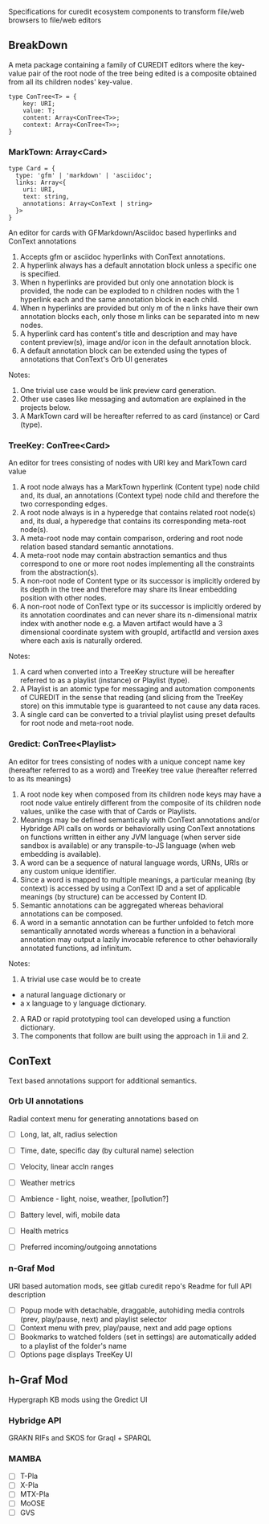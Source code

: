 Specifications for curedit ecosystem components to transform file/web browsers to file/web editors

## BreakDown

A meta package containing a family of CUREDIT editors where the key-value pair of the root node of the tree being edited is a composite obtained from all its children nodes' key-value. 

````
type ConTree<T> = {
    key: URI;
    value: T;
    content: Array<ConTree<T>>;
    context: Array<ConTree<T>>;
}
````

### MarkTown: Array\<Card\>

````
type Card = {
  type: 'gfm' | 'markdown' | 'asciidoc';
  links: Array<{
    uri: URI, 
    text: string, 
    annotations: Array<ConText | string>
  }> 
} 
````


An editor for cards with GFMarkdown/Asciidoc based hyperlinks and ConText annotations

1. Accepts gfm or asciidoc hyperlinks with ConText annotations. 
2. A hyperlink always has a default annotation block unless a specific one is specified.
3. When n hyperlinks are provided but only one annotation block is provided, the node can be exploded to n children nodes with the 1 hyperlink each and the same annotation block in each child. 
4. When n hyperlinks are provided but only m of the n links have their own annotation blocks each, only those m links can be separated into m new nodes. 
5. A hyperlink card has content's title and description and may have content preview(s), image and/or icon in the default annotation block. 
6. A default annotation block can be extended using the types of annotations that ConText's Orb UI generates 

Notes:

1. One trivial use case would be link preview card generation. 
2. Other use cases like messaging and automation are explained in the projects below. 
3. A MarkTown card will be hereafter referred to as card (instance) or Card (type). 

### TreeKey: ConTree\<Card\>

An editor for trees consisting of nodes with URI key and MarkTown card value

1. A root node always has a MarkTown hyperlink (Content type) node child and, its dual, an annotations (Context type) node child and therefore the two corresponding edges.
2. A root node always is in a hyperedge that contains related root node(s) and, its dual, a hyperedge that contains its corresponding meta-root node(s). 
3. A meta-root node may contain comparison, ordering and root node relation based standard semantic annotations. 
4. A meta-root node may contain abstraction semantics and thus correspond to one or more root nodes implementing all the constraints from the abstraction(s). 
5. A non-root node of Content type or its successor is implicitly ordered by its depth in the tree and therefore may share its linear embedding position with other nodes. 
6. A non-root node of ConText type or its successor is implicitly ordered by its annotation coordinates and can never share its n-dimensional matrix index with another node e.g. a Maven artifact would have a 3 dimensional coordinate system with groupId, artifactId and version axes where each axis is naturally ordered. 

Notes:

1. A card when converted into a TreeKey structure will be hereafter referred to as a playlist (instance) or Playlist (type). 
2. A Playlist is an atomic type for messaging and automation components of CUREDIT in the sense that reading (and slicing from the TreeKey store) on this immutable type is guaranteed to not cause any data races. 
3. A single card can be converted to a trivial playlist using preset defaults for root node and meta-root node. 

### Gredict: ConTree\<Playlist\>

An editor for trees consisting of nodes with a unique concept name key (hereafter referred to as a word) and TreeKey tree value (hereafter referred to as its meanings)

1. A root node key when composed from its children node keys may have a root node value entirely different from the composite of its children node values, unlike the case with that of Cards or Playlists.
2. Meanings may be defined semantically with ConText annotations and/or Hybridge API calls on words or behaviorally using ConText annotations on functions written in either any JVM language (when server side sandbox is available) or any transpile-to-JS language (when web embedding is available).
3. A word can be a sequence of natural language words, URNs, URIs or any custom unique identifier. 
4. Since a word is mapped to multiple meanings, a particular meaning (by context) is accessed by using a ConText ID and a set of applicable meanings (by structure) can be accessed by Content ID. 
5. Semantic annotations can be aggregated whereas behavioral annotations can be composed. 
6. A word in a semantic annotation can be further unfolded to fetch more semantically annotated words whereas a function in a behavioral annotation may output a lazily invocable reference to other behaviorally annotated functions, ad infinitum. 

Notes:

1. A trivial use case would be to create 
 * a natural language dictionary or
 * a x language to y language dictionary. 
2. A RAD or rapid prototyping tool can developed using a function dictionary. 
3. The components that follow are built using the approach in 1.ii and 2.


## ConText

Text based annotations support for additional semantics.

### Orb UI annotations

Radial context menu for generating annotations based on

- [ ] Long, lat, alt, radius selection
- [ ] Time, date, specific day (by cultural name) selection
- [ ] Velocity, linear accln ranges
- [ ] Weather metrics
- [ ] Ambience - light, noise, weather, [pollution?]
- [ ] Battery level, wifi, mobile data
- [ ] Health metrics
- [ ] Preferred incoming/outgoing annotations



### n-Graf Mod

URI based automation mods, see gitlab curedit repo's Readme for full API description 

- [ ] Popup mode with detachable, draggable, autohiding media controls (prev, play/pause, next) and playlist selector
- [ ] Context menu with prev, play/pause, next and add page options
- [ ] Bookmarks to watched folders (set in settings) are automatically added to a playlist of the folder's name
- [ ] Options page displays TreeKey UI 

## h-Graf Mod

Hypergraph KB mods using the Gredict UI

### Hybridge API
GRAKN RIFs and SKOS for Graql + SPARQL

### MAMBA
- [ ] T-Pla
- [ ] X-Pla
- [ ] MTX-Pla
- [ ] MoOSE
- [ ] GVS
